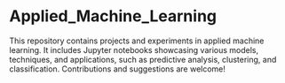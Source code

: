 # Applied_Machine_Learning
This repository contains projects and experiments in applied machine learning. It includes Jupyter notebooks showcasing various models, techniques, and applications, such as predictive analysis, clustering, and classification. Contributions and suggestions are welcome!

